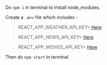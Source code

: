 Do `npm i` in terminal to install node_modules.

Create a `.env` file which includes -

> REACT_APP_WEATHER_API_KEY= [Here](https://openweathermap.org/api)

> REACT_APP_NEWS_API_KEY= [Here](https://newsapi.org/)

> REACT_APP_MOVIES_API_KEY= [Here](https://developer.themoviedb.org/docs/getting-started)

Then do `npm start` in terminal
